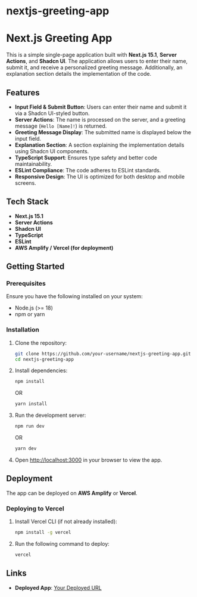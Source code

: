 # nextjs-greeting-app
# Next.js Greeting App

This is a simple single-page application built with **Next.js 15.1**, **Server Actions**, and **Shadcn UI**. The application allows users to enter their name, submit it, and receive a personalized greeting message. Additionally, an explanation section details the implementation of the code.

## Features

- **Input Field & Submit Button**: Users can enter their name and submit it via a Shadcn UI-styled button.
- **Server Actions**: The name is processed on the server, and a greeting message (`Hello [Name]!`) is returned.
- **Greeting Message Display**: The submitted name is displayed below the input field.
- **Explanation Section**: A section explaining the implementation details using Shadcn UI components.
- **TypeScript Support**: Ensures type safety and better code maintainability.
- **ESLint Compliance**: The code adheres to ESLint standards.
- **Responsive Design**: The UI is optimized for both desktop and mobile screens.

## Tech Stack

- **Next.js 15.1**
- **Server Actions**
- **Shadcn UI**
- **TypeScript**
- **ESLint**
- **AWS Amplify / Vercel (for deployment)**

## Getting Started

### Prerequisites

Ensure you have the following installed on your system:
- Node.js (>= 18)
- npm or yarn

### Installation

1. Clone the repository:
   ```sh
   git clone https://github.com/your-username/nextjs-greeting-app.git
   cd nextjs-greeting-app
   ```

2. Install dependencies:
   ```sh
   npm install
   ```
   OR
   ```sh
   yarn install
   ```

3. Run the development server:
   ```sh
   npm run dev
   ```
   OR
   ```sh
   yarn dev
   ```

4. Open [http://localhost:3000](http://localhost:3000) in your browser to view the app.

## Deployment

The app can be deployed on **AWS Amplify** or **Vercel**.

### Deploying to Vercel
1. Install Vercel CLI (if not already installed):
   ```sh
   npm install -g vercel
   ```
2. Run the following command to deploy:
   ```sh
   vercel
   ```




## Links

- **Deployed App**: [Your Deployed URL](https://v0-new-aobodo.vercel.app/)



